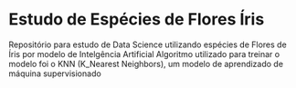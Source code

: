 # Estudo de Espécies de Flores Íris
Repositório para estudo de Data Science utilizando espécies de Flores de Íris por modelo de Intelgência Artificial
Algoritmo utilizado para treinar o modelo foi o KNN (K_Nearest Neighbors), um modelo de aprendizado de máquina supervisionado
